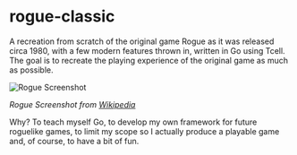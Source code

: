 # rogue-classic
A recreation from scratch of the original game Rogue as it was released circa 1980, with a few modern features thrown in, written in Go using Tcell. The goal is to recreate the playing experience of the original game as much as possible.  

![Rogue Screenshot](https://upload.wikimedia.org/wikipedia/commons/0/0c/Rogue_Screenshot.png)

_Rogue Screenshot from [Wikipedia](https://en.wikipedia.org/wiki/Rogue_(video_game))_

Why?  To teach myself Go, to develop my own framework for future roguelike games, to limit my scope so I actually produce a playable game and, of course, to have a bit of fun.
